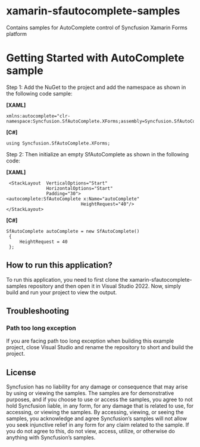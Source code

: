 # xamarin-sfautocomplete-samples
Contains samples for AutoComplete control of Syncfusion Xamarin Forms platform
# Getting Started with AutoComplete sample
Step 1: Add the NuGet to the project and add the namespace as shown in the following code sample:

**[XAML]**

```
xmlns:autocomplete="clr-namespace:Syncfusion.SfAutoComplete.XForms;assembly=Syncfusion.SfAutoComplete.XForms"
```
**[C#]**

```
using Syncfusion.SfAutoComplete.XForms;
```
Step 2: Then initialize an empty SfAutoComplete as shown in the following code:

**[XAML]**

```
 <StackLayout  VerticalOptions="Start" 
               HorizontalOptions="Start"
               Padding="30">
<autocomplete:SfAutoComplete x:Name="autoComplete"
                            HeightRequest="40"/>
</StackLayout>
```
**[C#]**
```
SfAutoComplete autoComplete = new SfAutoComplete()
 {
     HeightRequest = 40
 };
```

## How to run this application?

To run this application, you need to first clone the xamarin-sfautocomplete-samples repository and then open it in Visual Studio 2022. Now, simply build and run your project to view the output.

## <a name="troubleshooting"></a>Troubleshooting ##
### Path too long exception
If you are facing path too long exception when building this example project, close Visual Studio and rename the repository to short and build the project.

## License

Syncfusion has no liability for any damage or consequence that may arise by using or viewing the samples. The samples are for demonstrative purposes, and if you choose to use or access the samples, you agree to not hold Syncfusion liable, in any form, for any damage that is related to use, for accessing, or viewing the samples. By accessing, viewing, or seeing the samples, you acknowledge and agree Syncfusion’s samples will not allow you seek injunctive relief in any form for any claim related to the sample. If you do not agree to this, do not view, access, utilize, or otherwise do anything with Syncfusion’s samples.
